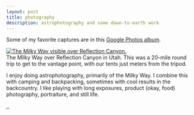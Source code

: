 ```yaml
---
layout: post
title: photography
description: astrophotography and some down-to-earth work
---
```


Some of my favorite captures are in this [Google Photos album](https://photos.app.goo.gl/CMhgE6r7vy5XwQCT9).  

<div class="img_full">
  <a target="_blank" href="{{- site.baseurl -}}/img/reflection-canyon.jpg">
    <img class="col three" src="{{- site.baseurl -}}/img/thumbs/reflection-canyon.jpg" alt="The Milky Way visible over Reflection Canyon." title="Reflection Canyon"/>
  </a>
</div>
<div class="col three caption">
  The Milky Way over Reflection Canyon in Utah. This was a 20-mile round trip to get to the vantage point, with our tents just meters from the tripod.
</div>

I enjoy doing astrophotography, primarily of the Milky Way. I combine this with camping and backpacking, sometimes with cool results in the backcountry. I like playing with long exposures, product (okay, food) photography, portraiture, and still life.  

<div class="img_row">
  <a target="_blank" href="{{- site.baseurl -}}/img/star.jpg">
    <img class="col one" src="{{- site.baseurl -}}/img/thumbs/star.jpg" alt="" title="A pony looking at the camera."/>
  </a>
  <a target="_blank" href="{{- site.baseurl -}}/img/dorothy.jpg">
    <img class="col one" src="{{- site.baseurl -}}/img/thumbs/dorothy.jpg" alt="" title="A bee on a flower."/>
  </a>
  <a target="_blank" href="{{- site.baseurl -}}/img/torch.jpg">
    <img class="col one" src="{{- site.baseurl -}}/img/thumbs/torch.jpg" alt="" title="A 2-second exposure of a torch being spun, creating a circle of flame."/>
  </a>
</div>

